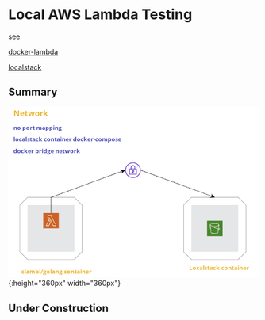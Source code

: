# Local AWS Lambda Testing 
see  

[docker-lambda](https://github.com/lambci/docker-lambda)  

[localstack](https://github.com/localstack/localstack)

## Summary
![Screenshot demo](https://github.com/nigel447/clambi_golang/blob/master/Summary.png){:height="360px" width="360px"}
 

## Under Construction

 